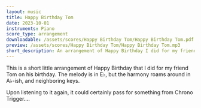 ```yaml
---
layout: music
title: Happy Birthday Tom
date: 2023-10-01
instruments: Piano
score_type: arrangement
downloadable: /assets/scores/Happy Birthday Tom/Happy Birthday Tom.pdf
preview: /assets/scores/Happy Birthday Tom/Happy Birthday Tom.mp3
short_description: An arrangement of Happy Birthday I did for my friend Tom
---
```


This is a short little arrangement of Happy Birthday that I did for my friend Tom on his birthday.
The melody is in E♭, but the harmony roams around in A♭-ish, and neighboring keys.

Upon listening to it again, it could certainly pass for something from Chrono Trigger....